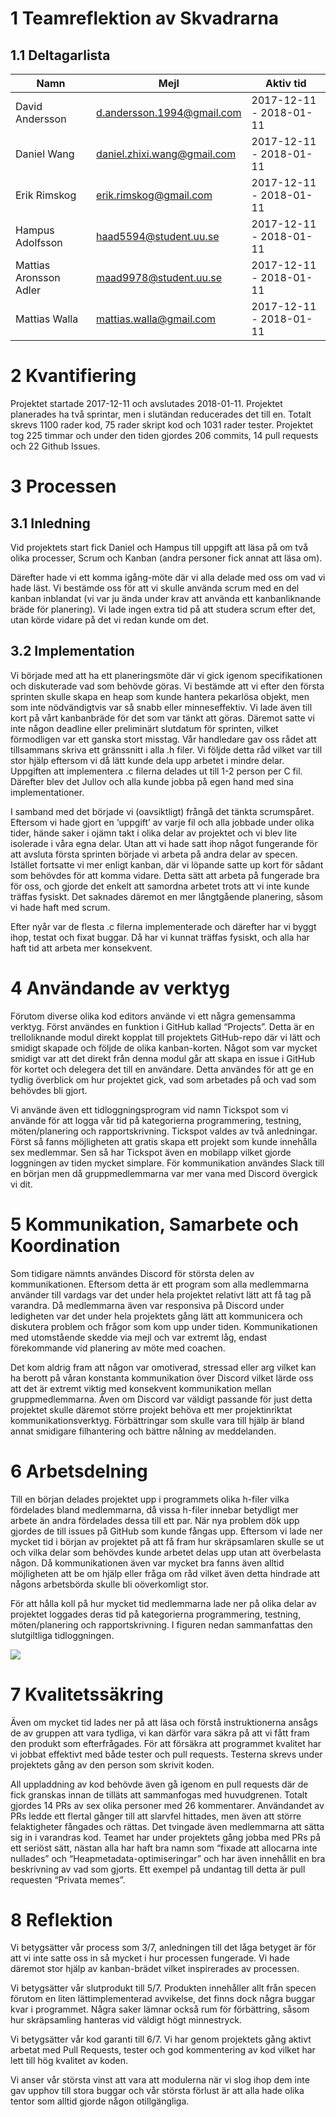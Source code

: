 # 1 Teamreflektion av Skvadrarna
## 1.1 Deltagarlista
| Namn   | Mejl                           | Aktiv tid |
|------------------|----------------------------|------------------------|
| David Andersson  | d.andersson.1994@gmail.com | 2017-12-11 - 2018-01-11 |
| Daniel Wang      |daniel.zhixi.wang@gmail.com| 2017-12-11 - 2018-01-11 |
| Erik Rimskog     | erik.rimskog@gmail.com                           | 2017-12-11 - 2018-01-11 |
| Hampus Adolfsson | haad5594@student.uu.se | 2017-12-11 - 2018-01-11 |
| Mattias Aronsson Adler | maad9978@student.uu.se | 2017-12-11 - 2018-01-11 |
| Mattias Walla | mattias.walla@gmail.com | 2017-12-11 - 2018-01-11 |
# 2 Kvantifiering
Projektet startade 2017-12-11 och avslutades 2018-01-11. Projektet planerades ha två sprintar, men i slutändan reducerades det till en. Totalt skrevs 1100 rader kod, 75 rader skript kod och 1031 rader tester. Projektet tog 225 timmar och under den tiden gjordes 206 commits, 14 pull requests och 22 Github Issues.

# 3 Processen
## 3.1 Inledning 
Vid projektets start fick Daniel och Hampus till uppgift att läsa på om två olika processer, Scrum och Kanban (andra personer fick annat att läsa om).

Därefter hade vi ett komma igång-möte där vi alla delade med oss om vad vi hade läst. Vi bestämde oss för att vi skulle använda scrum med en del kanban inblandat (vi var ju ända under krav att använda ett kanbanliknande bräde för planering). Vi lade ingen extra tid på att studera scrum efter det, utan körde vidare på det vi redan kunde om det.
## 3.2 Implementation
Vi började med att ha ett planeringsmöte där vi gick igenom specifikationen och diskuterade vad som behövde göras. Vi bestämde att vi efter den första sprinten skulle skapa en heap som kunde hantera pekarlösa objekt, men som inte nödvändigtvis var så snabb eller minneseffektiv. Vi lade även till kort på vårt kanbanbräde för det som var tänkt att göras. Däremot satte vi inte någon deadline eller preliminärt slutdatum för sprinten, vilket förmodligen var ett ganska stort misstag.
Vår handledare gav oss rådet att tillsammans skriva ett gränssnitt i alla .h filer. Vi följde detta råd vilket var till stor hjälp eftersom vi då lätt kunde dela upp arbetet i mindre delar. Uppgiften att implementera .c filerna delades ut till 1-2 person per C fil. Därefter blev det Jullov och alla kunde jobba på egen hand med sina implementationer. 

I samband med det började vi (oavsiktligt) frångå det tänkta scrumspåret. Eftersom vi hade gjort en ‘uppgift’ av varje fil och alla jobbade under olika tider, hände saker i ojämn takt i olika delar av projektet och vi blev lite isolerade i våra egna delar. Utan att vi hade satt ihop något fungerande för att avsluta första sprinten började vi arbeta på andra delar av specen. Istället fortsatte vi mer enligt kanban, där vi löpande satte up kort för sådant som behövdes för att komma vidare. Detta sätt att arbeta på fungerade bra för oss, och gjorde det enkelt att samordna arbetet trots att vi inte kunde träffas fysiskt. Det saknades däremot en mer långtgående planering, såsom vi hade haft med scrum.

Efter nyår var de flesta .c filerna implementerade och därefter har vi byggt ihop, testat och fixat buggar. Då har vi kunnat träffas fysiskt, och alla har haft tid att arbeta mer konsekvent.
# 4 Användande av verktyg
Förutom diverse olika kod editors använde vi ett några gemensamma verktyg. Först användes en funktion i GitHub kallad “Projects”. Detta är en trelloliknande modul direkt kopplat till projektets GitHub-repo där vi lätt och smidigt skapade och följde de olika kanban-korten. Något som var mycket smidigt var att det direkt från denna modul går att skapa en issue i GitHub för kortet och delegera det till en användare. Detta användes för att ge en tydlig överblick om hur projektet gick, vad som arbetades på och vad som behövdes bli gjort.

Vi använde även ett tidloggningsprogram vid namn Tickspot som vi använde för att logga vår tid på kategorierna programmering, testning, möten/planering och rapportskrivning. Tickspot valdes av två anledningar. Först så fanns möjligheten att gratis skapa ett projekt som kunde innehålla sex medlemmar. Sen så har Tickspot även en mobilapp vilket gjorde loggningen av tiden mycket simplare.
För kommunikation användes Slack till en början men då gruppmedlemmarna var mer vana med Discord övergick vi dit.
# 5 Kommunikation, Samarbete och Koordination
Som tidigare nämnts användes Discord för största delen av kommunikationen. Eftersom detta är ett program som alla medlemmarna använder till vardags var det under hela projektet relativt lätt att få tag på varandra. Då medlemmarna även var responsiva på Discord under ledigheten var det under hela projektets gång lätt att kommunicera och diskutera problem och frågor som kom upp under tiden.
Kommunikationen med utomstående skedde via mejl och var extremt låg, endast förekommande vid planering av möte med coachen.

Det kom aldrig fram att någon var omotiverad, stressad eller arg vilket kan ha berott på våran konstanta kommunikation över Discord vilket lärde oss att det är extremt viktig med konsekvent kommunikation mellan gruppmedlemmarna. Även om Discord var väldigt passande för just detta projektet skulle däremot större projekt behöva ett mer projektinriktat kommunikationsverktyg. Förbättringar som skulle vara till hjälp är bland annat smidigare filhantering och bättre nålning av meddelanden.
# 6 Arbetsdelning
Till en början delades projektet upp i programmets olika h-filer vilka fördelades bland medlemmarna, då vissa h-filer innebar betydligt mer arbete än andra fördelades dessa till ett par. När nya problem dök upp gjordes de till issues på GitHub som kunde fångas upp. Eftersom vi lade ner mycket tid i början av projektet på att få fram hur skräpsamlaren skulle se ut och vilka delar som behövdes kunde arbetet delas upp utan att överbelasta någon. Då kommunikationen även var mycket bra fanns även alltid möjligheten att be om hjälp eller fråga om råd vilket även detta hindrade att någons arbetsbörda skulle bli oöverkomligt stor.

För att hålla koll på hur mycket tid medlemmarna lade ner på olika delar av projektet loggades deras tid på kategorierna programmering, testning, möten/planering och rapportskrivning. I figuren nedan sammanfattas den slutgiltliga tidloggningen.

![](https://github.com/IOOPM-UU/skvadrarna/blob/master/proj/pie.png)
# 7 Kvalitetssäkring
Även om mycket tid lades ner på att läsa och förstå instruktionerna ansågs de av gruppen att vara tydliga, vi kan därför vara säkra på att vi fått fram den produkt som efterfrågades. För att försäkra att programmet kvalitet har vi jobbat effektivt med både tester och pull requests. Testerna skrevs under projektets gång av den person som skrivit koden. 

All uppladdning av kod behövde även gå igenom en pull requests där de fick granskas innan de tilläts att sammanfogas med huvudgrenen. Totalt gjordes 14 PRs av sex olika personer med 26 kommentarer. Användandet av PRs ledde ett flertal gånger till att slarvfel hittades, men även att större felaktigheter fångades och rättas. Det tvingade även medlemmarna att sätta sig in i varandras kod. Teamet har under projektets gång jobba med PRs på ett seriöst sätt, nästan alla har haft bra namn som “fixade att allocarna inte nullades” och “Heapmetadata-optimiseringar” och har även innehållit en bra beskrivning av vad som gjorts. Ett exempel på undantag till detta är pull requesten “Privata memes”.
# 8 Reflektion
Vi betygsätter vår process som 3/7, anledningen till det låga betyget är för att vi inte satte oss in så mycket i hur processen fungerade. Vi hade däremot stor hjälp av kanban-brädet vilket inspirerades av processen.

Vi betygsätter vår slutprodukt till 5/7. Produkten innehåller allt från specen förutom en liten lättimplementerad avvikelse, det finns dock några buggar kvar i programmet. Några saker lämnar också rum för förbättring, såsom hur skräpsamling hanteras vid väldigt högt minnestryck.

Vi betygsätter vår kod garanti till 6/7. Vi har genom projektets gång aktivt arbetat med Pull Requests, tester och god kommentering av kod vilket har lett till hög kvalitet av koden.

Vi anser vår största vinst att vara att modulerna när vi slog ihop dem inte gav upphov till stora buggar och vår största förlust är att alla hade olika tentor som alltid gjorde någon otillgängliga.

